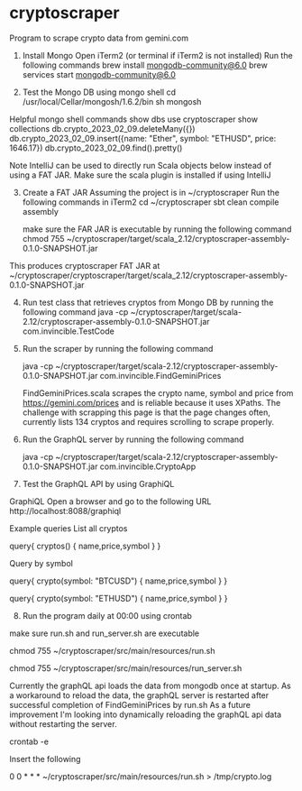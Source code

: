 # cryptoscraper

Program to scrape crypto data from gemini.com

1. Install Mongo
Open iTerm2 (or terminal if iTerm2 is not installed)
Run the following commands
   brew install mongodb-community@6.0
   brew services start mongodb-community@6.0

2. Test the Mongo DB using mongo shell
   cd /usr/local/Cellar/mongosh/1.6.2/bin
   sh mongosh

Helpful mongo shell commands
show dbs
use cryptoscraper
show collections
db.crypto_2023_02_09.deleteMany({})
db.crypto_2023_02_09.insert({name: "Ether", symbol: "ETHUSD", price: 1646.17})
db.crypto_2023_02_09.find().pretty()

Note IntelliJ can be used to directly run Scala objects below instead of using a FAT JAR. Make sure the scala plugin is 
installed if using IntelliJ

3. Create a FAT JAR
Assuming the project is in ~/cryptoscraper
Run the following commands in iTerm2
   cd ~/cryptoscraper
   sbt clean compile assembly
   
   make sure the FAR JAR is executable by running the following command
   chmod 755 ~/cryptoscraper/target/scala_2.12/cryptoscraper-assembly-0.1.0-SNAPSHOT.jar

This produces cryptoscraper FAT JAR at
~/cryptoscraper/cryptoscraper/target/scala_2.12/cryptoscraper-assembly-0.1.0-SNAPSHOT.jar

4. Run test class that retrieves cryptos from Mongo DB by running the following command
   java -cp ~/cryptoscraper/target/scala-2.12/cryptoscraper-assembly-0.1.0-SNAPSHOT.jar com.invincible.TestCode

5. Run the scraper by running the following command

   java -cp ~/cryptoscraper/target/scala-2.12/cryptoscraper-assembly-0.1.0-SNAPSHOT.jar com.invincible.FindGeminiPrices

   FindGeminiPrices.scala scrapes the crypto name, symbol and price from https://gemini.com/prices and is reliable 
   because it uses XPaths. The challenge with scrapping this page is that the page changes often, currently lists
   134 cryptos and requires scrolling to scrape properly.

6. Run the GraphQL server by running the following command

   java -cp ~/cryptoscraper/target/scala-2.12/cryptoscraper-assembly-0.1.0-SNAPSHOT.jar com.invincible.CryptoApp

7. Test the GraphQL API by using GraphiQL

GraphiQL
Open a browser and go to the following URL
http://localhost:8088/graphiql

Example queries
   List all cryptos

   query{ cryptos() { name,price,symbol } }

   Query by symbol

   query{ crypto(symbol: "BTCUSD") { name,price,symbol } }

   query{ crypto(symbol: "ETHUSD") { name,price,symbol } }

8. Run the program daily at 00:00 using crontab

make sure run.sh and run_server.sh are executable

chmod 755 ~/cryptoscraper/src/main/resources/run.sh

chmod 755 ~/cryptoscraper/src/main/resources/run_server.sh

Currently the graphQL api loads the data from mongodb once at startup. As a workaround to reload the data, the graphQL 
server is restarted after successful completion of FindGeminiPrices by run.sh
As a future improvement I'm looking into dynamically reloading the graphQL api data without restarting the server.

crontab -e

Insert the following

0 0 * * * ~/cryptoscraper/src/main/resources/run.sh > /tmp/crypto.log
